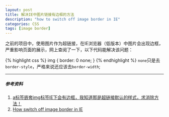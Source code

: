 ```yaml
---
layout: post
title: 解决IE中图片链接有边框的方法
description: "how to switch off image border in IE"
categories: CSS
tags: [image border]
---
```


之前的项目中，使用图片作为超链接，在IE浏览器（低版本）中图片会出现边框，严重影响页面的展示，网上查阅了一下，以下代码能解决该问题：

{% highlight css %}
img {
	border: 0 none;
}
{% endhighlight %}
`none`只是去`border-style`，严格来说还应该去`border-width`;

---

##### 参考资料
1. [a标签嵌套img标签IE下会有边框，我知道那是超链接默认的样式，求消除方法！](http://www.oschina.net/question/189375_35017)
2. [How switch off image border in IE](http://stackoverflow.com/questions/2958688/how-switch-off-image-border-in-ie)
